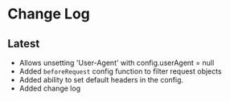 # Change Log

## Latest

* Allows unsetting 'User-Agent' with config.userAgent = null
* Added `beforeRequest` config function to filter request objects
* Added ability to set default headers in the config.
* Added change log
